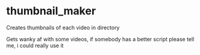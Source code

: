 # thumbnail_maker
Creates thumbnails of each video in directory

Gets wanky af with some videos, if somebody has a better script please tell me, i could really use it

